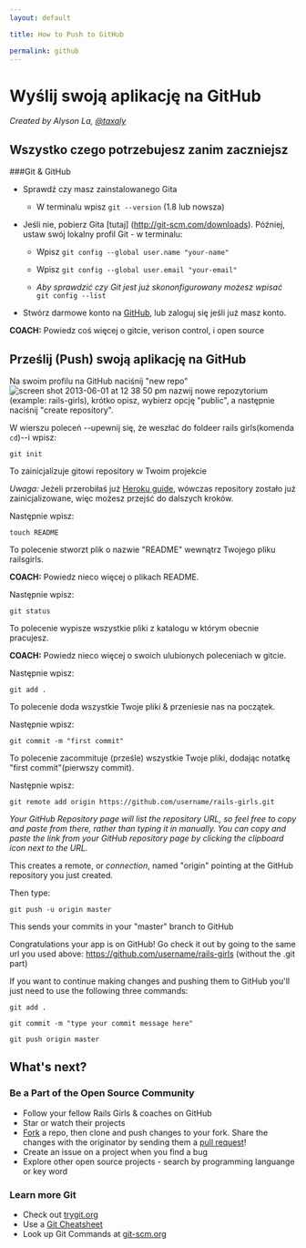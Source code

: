 ```yaml
---
layout: default

title: How to Push to GitHub

permalink: github
---
```


# Wyślij swoją aplikację na GitHub

*Created by Alyson La, [@taxaly](https://www.twitter.com/taxaly)*

## Wszystko czego potrzebujesz zanim zaczniejsz

###Git & GitHub

* Sprawdź czy masz zainstalowanego Gita
	* W terminalu wpisz `git --version` (1.8 lub nowsza)

* Jeśli nie, pobierz Gita [tutaj] (http://git-scm.com/downloads).
	Później, ustaw swój lokalny profil Git - w terminalu:
	* Wpisz `git config --global user.name "your-name"`
	* Wpisz `git config --global user.email "your-email"`

	* _Aby sprawdzić czy Git jest już skononfigurowany możesz wpisać_ `git config --list`

* Stwórz darmowe konto na [GitHub](https://github.com), lub zaloguj się jeśli już masz konto.

**COACH:** Powiedz coś więcej o gitcie, verison control, i open source

## Prześlij (Push) swoją aplikację na GitHub

Na swoim profilu na GitHub naciśnij "new repo" ![screen shot 2013-06-01 at 12 38 50 pm](https://f.cloud.github.com/assets/2623954/595307/eb70c6cc-caf2-11e2-9d2d-60deb31ac049.png) nazwij nowe repozytorium (example: rails-girls), krótko opisz, wybierz opcję "public", a następnie naciśnij "create repository".

W wierszu poleceń --upewnij się, że weszłać do foldeer rails girls(komenda `cd`)--i wpisz:

`git init`

To zainicjalizuje gitowi repository w Twoim projekcie

*Uwaga:* Jeżeli przerobiłaś już [Heroku guide](/heroku), wówczas repository zostało już zainicjalizowane, więc możesz przejść do dalszych kroków.

Następnie wpisz:

`touch README`

To polecenie stworzt plik o nazwie "README" wewnątrz Twojego pliku railsgirls.

**COACH:** Powiedz nieco więcej o plikach README.

Następnie wpisz:

`git status`

To polecenie wypisze wszystkie pliki z katalogu w którym obecnie pracujesz.

**COACH:** Powiedz nieco więcej o swoich ulubionych poleceniach w gitcie.

Następnie wpisz:

`git add .`

To polecenie doda wszystkie Twoje pliki & przeniesie nas na początek.

Następnie wpisz:

`git commit -m "first commit"`

To polecenie zacommituje (prześle) wszystkie Twoje pliki, dodając notatkę "first commit"(pierwszy commit).

Następnie wpisz:

`git remote add origin https://github.com/username/rails-girls.git`

_Your GitHub Repository page will list the repository URL, so feel free to copy and paste from there, rather than typing it in manually. You can copy and paste the link from your GitHub repository page by clicking the clipboard icon next to the URL._

This creates a remote, or _connection_, named "origin" pointing at the GitHub repository you just created.

Then type:

`git push -u origin master`

This sends your commits in your "master" branch to GitHub

Congratulations your app is on GitHub! Go check it out by going to the same url you used above: https://github.com/username/rails-girls (without the .git part)

If you want to continue making changes and pushing them to GitHub you'll just need to use the following three commands:

`git add .`

`git commit -m "type your commit message here"`

`git push origin master`

## What's next?

### Be a Part of the Open Source Community

 * Follow your fellow Rails Girls & coaches on GitHub
 * Star or watch their projects
 * [Fork](https://help.github.com/articles/fork-a-repo) a repo, then clone and push changes to your fork. Share the changes with the originator by sending them a [pull request](https://help.github.com/articles/using-pull-requests)!
 * Create an issue on a project when you find a bug
 * Explore other open source projects - search by programming languange or key word

### Learn more Git

 * Check out [trygit.org](http://try.github.io/)
 * Use a [Git Cheatsheet](https://na1.salesforce.com/help/doc/en/salesforce_git_developer_cheatsheet.pdf)
 * Look up Git Commands at [git-scm.org](http://git-scm.com/)






